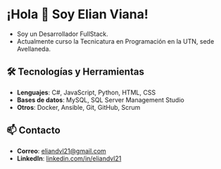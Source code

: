 # ¡Hola 👋 Soy Elian Viana!
- Soy un Desarrollador FullStack.
- Actualmente curso la Tecnicatura en Programación en la UTN, sede Avellaneda.
## 🛠️ Tecnologías y Herramientas
- **Lenguajes**: C#, JavaScript, Python, HTML, CSS
- **Bases de datos**: MySQL, SQL Server Management Studio
- **Otros**: Docker, Ansible, Git, GitHub, Scrum
## 📫 Contacto
- **Correo**: [eliandvl21@gmail.com](mailto:eliandvl21@gmail.com)
- **LinkedIn**: [linkedin.com/in/eliandvl21](https://linkedin.com/in/eliandvl21)
